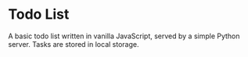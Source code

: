 # Todo List

A basic todo list written in vanilla JavaScript, served by a simple Python server. Tasks are stored in local storage.